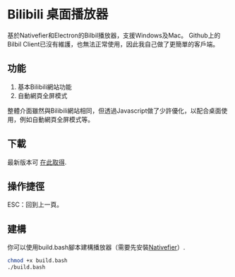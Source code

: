 # Bilibili 桌面播放器

基於Nativefier和Electron的Bilbil播放器，支援Windows及Mac。
Github上的Bilbil Client已沒有維護，也無法正常使用，因此我自己做了更簡單的客戶端。

## 功能
1. 基本Bilibili網站功能
2. 自動網頁全屏模式

整體介面雖然與Bilibili網站相同，但透過Javascript做了少許優化，以配合桌面使用，例如自動網頁全屏模式等。

## 下載

最新版本可 [在此取得](https://github.com/dollars0427/bilibili-player/releases).

## 操作捷徑

ESC：回到上一頁。

## 建構

你可以使用build.bash腳本建構播放器（需要先安裝[Nativefier](https://github.com/jiahaog/nativefier)）.

```bash
chmod +x build.bash
./build.bash
```
